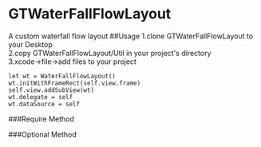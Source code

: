 # GTWaterFallFlowLayout
A custom waterfall flow layout
##Usage
1.clone GTWaterFallFlowLayout to your Desktop  
2.copy GTWaterFallFlowLayout/Util in your project's directory  
3.xcode->file->add files to your project  
    
`let wt = WaterFallFlowLayout()`  
`wt.initWithFrameRect(self.view.frame) `  
`self.view.addSubView(wt)`  
`wt.delegate = self`  
`wt.dataSource = self` 

###Require Method

###Optional Method

